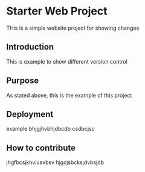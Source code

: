 # Starter Web Project
THis is a simple website project for showing changes

## Introduction 
This is example to show different version control
## Purpose
As stated above, this is the example of this project
## Deployment
example bhjgjhvbhjdbcdb csdbcjsc

## How to contribute 
jhgfbcsjkhviusvbsv
hjgcjsbcksjdvbsjdb

